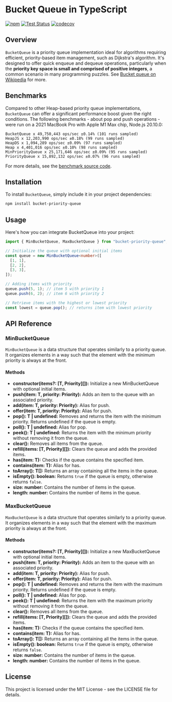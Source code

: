 # Bucket Queue in TypeScript
[![npm](https://img.shields.io/npm/v/bucket-priority-queue.svg?style=flat-square)](https://www.npmjs.com/package/bucket-priority-queue)
[![Test Status](https://github.com/keriati/bucket-priority-queue/actions/workflows/coverage.yml/badge.svg)](https://github.com/keriati/bucket-priority-queue/actions/workflows/coverage.yml)
[![codecov](https://codecov.io/gh/keriati/bucket-priority-queue/graph/badge.svg?token=UYXBHXOSOV)](https://codecov.io/gh/keriati/bucket-priority-queue)

## Overview

`BucketQueue` is a priority queue implementation ideal for algorithms requiring efficient, priority-based item
management, such as Dijkstra's algorithm. It's designed to offer quick enqueue and dequeue operations, particularly
when the **priority key space is small and comprised of positive integers**, a common scenario in many programming puzzles.
See [Bucket queue on Wikipedia](https://en.wikipedia.org/wiki/Bucket_queue) for more.

## Benchmarks

Compared to other Heap-based priority queue implementations, `BucketQueue` can offer a significant performance boost
given the right conditions. The following benchmarks - about pop and push operations - were run on a 2021 MacBook Pro
with Apple M1 Max chip, Node.js 20.10.0:

    BucketQueue x 49,750,443 ops/sec ±0.14% (101 runs sampled)
    HeapJS x 12,203,990 ops/sec ±0.18% (99 runs sampled)
    HeapDS x 1,094,289 ops/sec ±0.09% (97 runs sampled)
    Heap x 4,401,016 ops/sec ±0.10% (98 runs sampled)
    MinPriorityQueue x 25,171,646 ops/sec ±0.09% (95 runs sampled)
    PriorityQueue x 15,892,132 ops/sec ±0.07% (96 runs sampled)

For more details, see the [benchmark source code](https://github.com/keriati/bucket-priority-queue/tree/main/benchmark).

## Installation

To install `BucketQueue`, simply include it in your project dependencies:

```bash
npm install bucket-priority-queue
```

## Usage

Here's how you can integrate BucketQueue into your project:

```typescript
import { MinBucketQueue, MaxBucketQueue } from "bucket-priority-queue";

// Initialize the queue with optional initial items
const queue = new MinBucketQueue<number>([
  [1, 1],
  [2, 2],
  [3, 3],
]);

// Adding items with priority
queue.push(5, 1); // item 5 with priority 1
queue.push(6, 2); // item 6 with priority 2

// Retrieve items with the highest or lowest priority
const lowest = queue.pop(); // returns item with lowest priority
```

## API Reference

### MinBucketQueue<T>

`MinBucketQueue` is a data structure that operates similarly to a priority queue. It organizes elements in a way such that the element with the minimum priority is always at the front.

#### Methods

- **constructor(items?: [T, Priority][]):** Initialize a new MinBucketQueue with optional initial items.
- **push(item: T, priority: Priority):** Adds an item to the queue with an associated priority.
- **add(item: T, priority: Priority):** Alias for push.
- **offer(item: T, priority: Priority):** Alias for push.
- **pop(): T | undefined:** Removes and returns the item with the minimum priority. Returns undefined if the queue is empty.
- **poll(): T | undefined:** Alias for pop.
- **peek(): T | undefined:** Returns the item with the minimum priority without removing it from the queue.
- **clear():** Removes all items from the queue.
- **refill(items: [T, Priority][]):** Clears the queue and adds the provided items.
- **has(item: T):** Checks if the queue contains the specified item.
- **contains(item: T):** Alias for has.
- **toArray(): T[]:** Returns an array containing all the items in the queue.
- **isEmpty(): boolean:** Returns `true` if the queue is empty, otherwise returns `false`.
- **size: number:** Contains the number of items in the queue.
- **length: number:** Contains the number of items in the queue.

### MaxBucketQueue<T>

`MaxBucketQueue` is a data structure that operates similarly to a priority queue. It organizes elements in a way such that the element with the maximum priority is always at the front.

#### Methods

- **constructor(items?: [T, Priority][]):** Initialize a new MaxBucketQueue with optional initial items.
- **push(item: T, priority: Priority):** Adds an item to the queue with an associated priority.
- **add(item: T, priority: Priority):** Alias for push.
- **offer(item: T, priority: Priority):** Alias for push.
- **pop(): T | undefined:** Removes and returns the item with the maximum priority. Returns undefined if the queue is empty.
- **poll(): T | undefined:** Alias for pop.
- **peek(): T | undefined:** Returns the item with the maximum priority without removing it from the queue.
- **clear():** Removes all items from the queue.
- **refill(items: [T, Priority][]):** Clears the queue and adds the provided items.
- **has(item: T):** Checks if the queue contains the specified item.
- **contains(item: T):** Alias for has.
- **toArray(): T[]:** Returns an array containing all the items in the queue.
- **isEmpty(): boolean:** Returns `true` if the queue is empty, otherwise returns `false`.
- **size: number:** Contains the number of items in the queue.
- **length: number:** Contains the number of items in the queue.

## License

This project is licensed under the MIT License - see the LICENSE file for details.